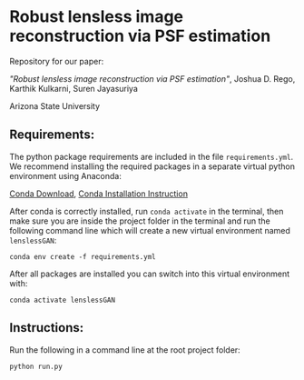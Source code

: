 # Robust lensless image reconstruction via PSF estimation

Repository for our paper: 
  
_"Robust lensless image reconstruction via PSF estimation"_, Joshua D. Rego, Karthik Kulkarni, Suren Jayasuriya

Arizona State University

## Requirements:

The python package requirements are included in the file `requirements.yml`. We recommend installing the required packages in a separate virtual python environment using Anaconda: 

[Conda Download](https://www.anaconda.com/products/individual), 
[Conda Installation Instruction](https://docs.anaconda.com/anaconda/install/index.html)

After conda is correctly installed, run `conda activate` in the terminal, then make sure you are inside the project folder in the terminal and run the following command line which will create a new virtual environment named `lenslessGAN`: 

    conda env create -f requirements.yml

After all packages are installed you can switch into this virtual environment with:
    
    conda activate lenslessGAN

## Instructions:

Run the following in a command line at the root project folder:

    python run.py